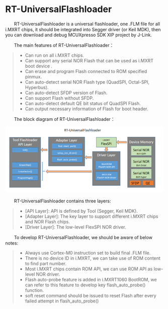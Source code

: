 # RT-UniversalFlashloader

　　RT-UniversalFlashloader is a universal flashloader, one .FLM file for all i.MXRT chips, it should be integrated into Segger driver (or Keil MDK), then you can download and debug MCUXpresso SDK XIP project by J-Link.

　　The main features of RT-UniversalFlashloader：

> * Can run on all i.MXRT chips.
> * Can support any serial NOR Flash that can be used as i.MXRT boot device .
> * Can erase and program Flash connected to ROM specified pinmux.
> * Can auto-detect serial NOR Flash type (QuadSPI, Octal-SPI, Hyperbus).
> * Can auto-detect SFDP version of Flash.
> * Can support Flash without SFDP.
> * Can auto-detect default QE bit status of QuadSPI Flash.
> * Can output necessary information of Flash for boot header.

　　The block diagram of RT-UniversalFlashloader：

![](doc/RT-UniversalFlashloader_Arch.PNG)

　　RT-UniversalFlashloader contains three layers:

> * [API Layer]: API is defined by Tool (Segger, Keil MDK).
> * [Adapter Layer]: The key layer to support different i.MXRT chips and NOR Flash chips.
> * [Driver Layer]: The low-level FlexSPI NOR driver.

　　To develop RT-UniversalFlashloader, we should be aware of below notes:

> * Always use Cortex-M0 instruction set to build final .FLM file.
> * There is no device ID in i.MXRT, we can take use of ROM content to find part number.
> * Most i.MXRT chips contain ROM API, we can use ROM API as low-level NOR driver.
> * Flash auto-probe feature is added in i.MXRT1060 BootROM, we can refer to this feature to develop key flash_auto_probe() function.
> * soft reset command should be issued to reset Flash after every failed attempt in flash_auto_probe()

